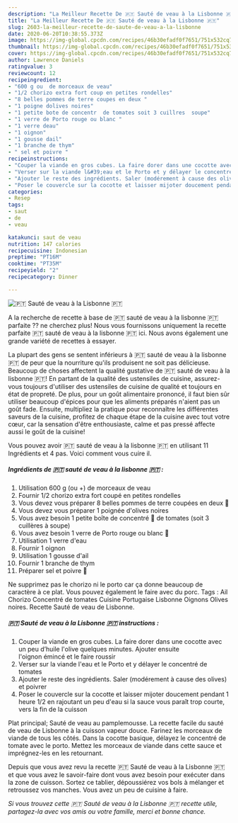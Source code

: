 ```yaml
---
description: "La Meilleur Recette De 🇵🇹 Sauté de veau à la Lisbonne 🇵🇹"
title: "La Meilleur Recette De 🇵🇹 Sauté de veau à la Lisbonne 🇵🇹"
slug: 2603-la-meilleur-recette-de-saute-de-veau-a-la-lisbonne
date: 2020-06-20T10:38:55.373Z
image: https://img-global.cpcdn.com/recipes/46b30efadf0f7651/751x532cq70/🇵🇹-saute-de-veau-a-la-lisbonne-🇵🇹-photo-principale-de-la-recette.jpg
thumbnail: https://img-global.cpcdn.com/recipes/46b30efadf0f7651/751x532cq70/🇵🇹-saute-de-veau-a-la-lisbonne-🇵🇹-photo-principale-de-la-recette.jpg
cover: https://img-global.cpcdn.com/recipes/46b30efadf0f7651/751x532cq70/🇵🇹-saute-de-veau-a-la-lisbonne-🇵🇹-photo-principale-de-la-recette.jpg
author: Lawrence Daniels
ratingvalue: 3
reviewcount: 12
recipeingredient:
- "600 g ou  de morceaux de veau"
- "1/2 chorizo extra fort coup en petites rondelles"
- "8 belles pommes de terre coupes en deux "
- "1 poigne dolives noires"
- "1 petite bote de concentr  de tomates soit 3 cuillres  soupe"
- "1 verre de Porto rouge ou blanc "
- "1 verre deau"
- "1 oignon"
- "1 gousse dail"
- "1 branche de thym"
- " sel et poivre "
recipeinstructions:
- "Couper la viande en gros cubes. La faire dorer dans une cocotte avec un peu d’huile l&#39;olive quelques minutes. Ajouter ensuite l&#39;oignon émincé et le faire roussir"
- "Verser sur la viande l&#39;eau et le Porto et y délayer le concentré de tomates"
- "Ajouter le reste des ingrédients. Saler (modérement à cause des olives) et poivrer"
- "Poser le couvercle sur la cocotte et laisser mijoter doucement pendant 1 heure 1/2 en rajoutant un peu d&#39;eau si la sauce vous paraît trop courte, vers la fin de la cuisson"
categories:
- Resep
tags:
- saut
- de
- veau

katakunci: saut de veau 
nutrition: 147 calories
recipecuisine: Indonesian
preptime: "PT16M"
cooktime: "PT35M"
recipeyield: "2"
recipecategory: Dinner

---
```



![🇵🇹 Sauté de veau à la Lisbonne 🇵🇹](https://img-global.cpcdn.com/recipes/46b30efadf0f7651/751x532cq70/🇵🇹-saute-de-veau-a-la-lisbonne-🇵🇹-photo-principale-de-la-recette.jpg)

A la recherche de recette à base de 🇵🇹 sauté de veau à la lisbonne 🇵🇹 parfaite ?? ne cherchez plus! Nous vous fournissons uniquement la recette parfaite 🇵🇹 sauté de veau à la lisbonne 🇵🇹 ici. Nous avons également une grande variété de recettes à essayer.

La plupart des gens se sentent inférieurs à 🇵🇹 sauté de veau à la lisbonne 🇵🇹 de peur que la nourriture qu'ils produisent ne soit pas délicieuse. Beaucoup de choses affectent la qualité gustative de 🇵🇹 sauté de veau à la lisbonne 🇵🇹! En partant de la qualité des ustensiles de cuisine, assurez-vous toujours d'utiliser des ustensiles de cuisine de qualité et toujours en état de propreté. De plus, pour un goût alimentaire prononcé, il faut bien sûr utiliser beaucoup d'épices pour que les aliments préparés n'aient pas un goût fade. Ensuite, multipliez la pratique pour reconnaître les différentes saveurs de la cuisine, profitez de chaque étape de la cuisine avec tout votre cœur, car la sensation d'être enthousiaste, calme et pas pressé affecte aussi le goût de la cuisine!

<!--inarticleads1-->

Vous pouvez avoir 🇵🇹 sauté de veau à la lisbonne 🇵🇹 en utilisant 11 Ingrédients et 4 pas. Voici comment vous cuire il.

##### Ingrédients de 🇵🇹 sauté de veau à la lisbonne 🇵🇹 :

1. Utilisation 600 g (ou +) de morceaux de veau
1. Fournir 1/2 chorizo extra fort coupé en petites rondelles
1. Vous devez vous préparer 8 belles pommes de terre coupées en deux 🥔
1. Vous devez vous préparer 1 poignée d&#39;olives noires
1. Vous avez besoin 1 petite boîte de concentré 🍅 de tomates (soit 3 cuillères à soupe)
1. Vous avez besoin 1 verre de Porto rouge ou blanc 🍷
1. Utilisation 1 verre d&#39;eau
1. Fournir 1 oignon
1. Utilisation 1 gousse d&#39;ail
1. Fournir 1 branche de thym
1. Préparer  sel et poivre 🧂


Ne supprimez pas le chorizo ni le porto car ça donne beaucoup de caractère à ce plat. Vous pouvez également le faire avec du porc. Tags : Ail Chorizo Concentré de tomates Cuisine Portugaise Lisbonne Oignons Olives noires. Recette Sauté de veau de Lisbonne. 

<!--inarticleads2-->

##### 🇵🇹 Sauté de veau à la Lisbonne 🇵🇹 instructions :

1. Couper la viande en gros cubes. La faire dorer dans une cocotte avec un peu d’huile l&#39;olive quelques minutes. Ajouter ensuite l&#39;oignon émincé et le faire roussir
1. Verser sur la viande l&#39;eau et le Porto et y délayer le concentré de tomates
1. Ajouter le reste des ingrédients. Saler (modérement à cause des olives) et poivrer
1. Poser le couvercle sur la cocotte et laisser mijoter doucement pendant 1 heure 1/2 en rajoutant un peu d&#39;eau si la sauce vous paraît trop courte, vers la fin de la cuisson


Plat principal; Sauté de veau au pamplemousse. La recette facile du sauté de veau de Lisbonne à la cuisson vapeur douce. Farinez les morceaux de viande de tous les côtés. Dans la cocotte basique, délayez le concentré de tomate avec le porto. Mettez les morceaux de viande dans cette sauce et imprégnez-les en les retournant. 

<!--inarticleads1-->

<p>
Depuis que vous avez revu la recette 🇵🇹 Sauté de veau à la Lisbonne 🇵🇹 et que vous avez le savoir-faire dont vous avez besoin pour exécuter dans la zone de cuisson. Sortez ce tablier, dépoussiérez vos bols à mélanger et retroussez vos manches. Vous avez un peu de cuisine à faire.
</p>

<p>
<i>Si vous trouvez cette 🇵🇹 Sauté de veau à la Lisbonne 🇵🇹 recette utile, partagez-la avec vos amis ou votre famille, merci et bonne chance.</i>
</p>
